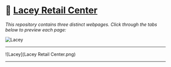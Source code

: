 # 💸 [Lacey Retail Center](https://cleanslatekickz.github.io/silver-octo-Lacey/Index.html)

_This repository contains three distinct webpages. Click through the tabs below to preview each page:_

![Lacey](https://cleanslatekickz.github.io/geojson/Images/Lacey-Retail-Center.gif)

---

![Lacey](Lacey Retail Center.png)

---

<!--
GitHub's markdown renderer does not support custom HTML, JavaScript, or CSS for advanced components like tabs.
Instead, we use simple headings and links below for the screenshots.
For interactive previews, open the images or visit the corresponding HTML files in your browser.
-->
